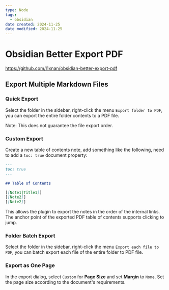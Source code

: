 ```yaml
---
type: Node
tags:
  - obsidian
date created: 2024-11-25
date modified: 2024-11-25
---
```


# Obsidian Better Export PDF

https://github.com/l1xnan/obsidian-better-export-pdf

## Export Multiple Markdown Files

### Quick Export

Select the folder in the sidebar, right-click the menu `Export folder to PDF`, you can export the entire folder contents to a PDF file.

Note: This does not guarantee the file export order.

### Custom Export

Create a new table of contents note, add something like the following, need to add a `toc: true` document property:

```md
---
toc: true
---

## Table of Contents

[[Note1|Title1]]
[[Note2]]
[[Note2]]
```

This allows the plugin to export the notes in the order of the internal links. The anchor point of the exported PDF table of contents supports clicking to jump.

### Folder Batch Export

Select the folder in the sidebar, right-click the menu `Export each file to PDF`, you can batch export each file of the entire folder to PDF file.

### Export as One Page

In the export dialog, select `Custom` for **Page Size** and set **Margin** to `None`. Set the page size according to the document's requirements.
